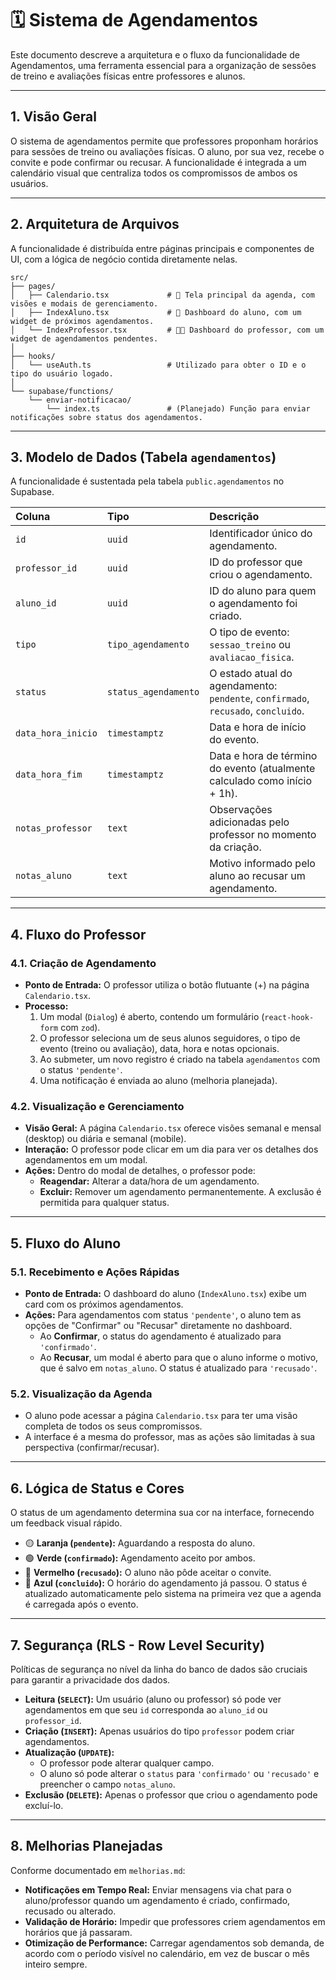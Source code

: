 # 🗓️ Sistema de Agendamentos

Este documento descreve a arquitetura e o fluxo da funcionalidade de Agendamentos, uma ferramenta essencial para a organização de sessões de treino e avaliações físicas entre professores e alunos.

---

## 1. Visão Geral

O sistema de agendamentos permite que professores proponham horários para sessões de treino ou avaliações físicas. O aluno, por sua vez, recebe o convite e pode confirmar ou recusar. A funcionalidade é integrada a um calendário visual que centraliza todos os compromissos de ambos os usuários.

---

## 2. Arquitetura de Arquivos

A funcionalidade é distribuída entre páginas principais e componentes de UI, com a lógica de negócio contida diretamente nelas.

```
src/
├── pages/
│   ├── Calendario.tsx             # 📅 Tela principal da agenda, com visões e modais de gerenciamento.
│   ├── IndexAluno.tsx             # 🏃 Dashboard do aluno, com um widget de próximos agendamentos.
│   └── IndexProfessor.tsx         # 👨‍🏫 Dashboard do professor, com um widget de agendamentos pendentes.
│
├── hooks/
│   └── useAuth.ts                 # Utilizado para obter o ID e o tipo do usuário logado.
│
└── supabase/functions/
    └── enviar-notificacao/
        └── index.ts               # (Planejado) Função para enviar notificações sobre status dos agendamentos.
```

---

## 3. Modelo de Dados (Tabela `agendamentos`)

A funcionalidade é sustentada pela tabela `public.agendamentos` no Supabase.

| Coluna | Tipo | Descrição |
| :--- | :--- | :--- |
| `id` | `uuid` | Identificador único do agendamento. |
| `professor_id` | `uuid` | ID do professor que criou o agendamento. |
| `aluno_id` | `uuid` | ID do aluno para quem o agendamento foi criado. |
| `tipo` | `tipo_agendamento` | O tipo de evento: `sessao_treino` ou `avaliacao_fisica`. |
| `status` | `status_agendamento` | O estado atual do agendamento: `pendente`, `confirmado`, `recusado`, `concluido`. |
| `data_hora_inicio` | `timestamptz` | Data e hora de início do evento. |
| `data_hora_fim` | `timestamptz` | Data e hora de término do evento (atualmente calculado como início + 1h). |
| `notas_professor` | `text` | Observações adicionadas pelo professor no momento da criação. |
| `notas_aluno` | `text` | Motivo informado pelo aluno ao recusar um agendamento. |

---

## 4. Fluxo do Professor

### 4.1. Criação de Agendamento
-   **Ponto de Entrada:** O professor utiliza o botão flutuante (+) na página `Calendario.tsx`.
-   **Processo:**
    1.  Um modal (`Dialog`) é aberto, contendo um formulário (`react-hook-form` com `zod`).
    2.  O professor seleciona um de seus alunos seguidores, o tipo de evento (treino ou avaliação), data, hora e notas opcionais.
    3.  Ao submeter, um novo registro é criado na tabela `agendamentos` com o status `'pendente'`.
    4.  Uma notificação é enviada ao aluno (melhoria planejada).

### 4.2. Visualização e Gerenciamento
-   **Visão Geral:** A página `Calendario.tsx` oferece visões semanal e mensal (desktop) ou diária e semanal (mobile).
-   **Interação:** O professor pode clicar em um dia para ver os detalhes dos agendamentos em um modal.
-   **Ações:** Dentro do modal de detalhes, o professor pode:
    -   **Reagendar:** Alterar a data/hora de um agendamento.
    -   **Excluir:** Remover um agendamento permanentemente. A exclusão é permitida para qualquer status.

---

## 5. Fluxo do Aluno

### 5.1. Recebimento e Ações Rápidas
-   **Ponto de Entrada:** O dashboard do aluno (`IndexAluno.tsx`) exibe um card com os próximos agendamentos.
-   **Ações:** Para agendamentos com status `'pendente'`, o aluno tem as opções de "Confirmar" ou "Recusar" diretamente no dashboard.
    -   Ao **Confirmar**, o status do agendamento é atualizado para `'confirmado'`.
    -   Ao **Recusar**, um modal é aberto para que o aluno informe o motivo, que é salvo em `notas_aluno`. O status é atualizado para `'recusado'`.

### 5.2. Visualização da Agenda
-   O aluno pode acessar a página `Calendario.tsx` para ter uma visão completa de todos os seus compromissos.
-   A interface é a mesma do professor, mas as ações são limitadas à sua perspectiva (confirmar/recusar).

---

## 6. Lógica de Status e Cores

O status de um agendamento determina sua cor na interface, fornecendo um feedback visual rápido.

-   🟡 **Laranja (`pendente`):** Aguardando a resposta do aluno.
-   🟢 **Verde (`confirmado`):** Agendamento aceito por ambos.
-   🔴 **Vermelho (`recusado`):** O aluno não pôde aceitar o convite.
-   🔵 **Azul (`concluido`):** O horário do agendamento já passou. O status é atualizado automaticamente pelo sistema na primeira vez que a agenda é carregada após o evento.

---

## 7. Segurança (RLS - Row Level Security)

Políticas de segurança no nível da linha do banco de dados são cruciais para garantir a privacidade dos dados.

-   **Leitura (`SELECT`):** Um usuário (aluno ou professor) só pode ver agendamentos em que seu `id` corresponda ao `aluno_id` ou `professor_id`.
-   **Criação (`INSERT`):** Apenas usuários do tipo `professor` podem criar agendamentos.
-   **Atualização (`UPDATE`):**
    -   O professor pode alterar qualquer campo.
    -   O aluno só pode alterar o `status` para `'confirmado'` ou `'recusado'` e preencher o campo `notas_aluno`.
-   **Exclusão (`DELETE`):** Apenas o professor que criou o agendamento pode excluí-lo.

---

## 8. Melhorias Planejadas

Conforme documentado em `melhorias.md`:

-   **Notificações em Tempo Real:** Enviar mensagens via chat para o aluno/professor quando um agendamento é criado, confirmado, recusado ou alterado.
-   **Validação de Horário:** Impedir que professores criem agendamentos em horários que já passaram.
-   **Otimização de Performance:** Carregar agendamentos sob demanda, de acordo com o período visível no calendário, em vez de buscar o mês inteiro sempre.

